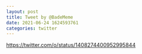 ```yaml
--- 
layout: post 
title: Tweet by @BadeMeme 
date: 2021-06-24 1624593761 
categories: twitter 
--- 
```

https://twitter.com/o/status/1408274400952995844